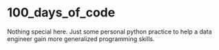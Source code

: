 # 100_days_of_code

Nothing special here.  Just some personal python practice to help a data engineer gain more generalized programming skills.
